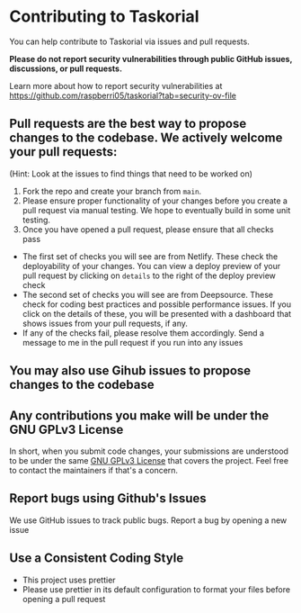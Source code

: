 # Contributing to Taskorial

You can help contribute to Taskorial via issues and pull requests.

**Please do not report security vulnerabilities through public GitHub issues, discussions, or pull requests.**

Learn more about how to report security vulnerabilities at https://github.com/raspberri05/taskorial?tab=security-ov-file

## Pull requests are the best way to propose changes to the codebase. We actively welcome your pull requests:

(Hint: Look at the issues to find things that need to be worked on)

1. Fork the repo and create your branch from `main`.
2. Please ensure proper functionality of your changes before you create a pull request via manual testing. We hope to eventually build in some unit testing.
3. Once you have opened a pull request, please ensure that all checks pass
- The first set of checks you will see are from Netlify. These check the deployability of your changes. You can view a deploy preview of your pull request by clicking on `details` to the right of the deploy preview check
- The second set of checks you will see are from Deepsource. These check for coding best practices and possible performance issues. If you click on the details of these, you will be presented with a dashboard that shows issues from your pull requests, if any.
- If any of the checks fail, please resolve them accordingly. Send a message to me in the pull request if you run into any issues

## You may also use Gihub issues to propose changes to the codebase

## Any contributions you make will be under the GNU GPLv3 License

In short, when you submit code changes, your submissions are understood to be under the same [GNU GPLv3 License](https://choosealicense.com/licenses/gpl-3.0/) that covers the project. Feel free to contact the maintainers if that's a concern.

## Report bugs using Github's Issues

We use GitHub issues to track public bugs. Report a bug by opening a new issue

## Use a Consistent Coding Style

- This project uses prettier
- Please use prettier in its default configuration to format your files before opening a pull request
